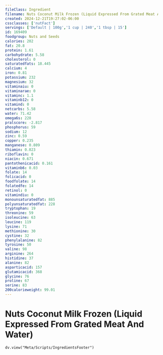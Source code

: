 ```yaml
---
fileClass: Ingredient
filename: Nuts Coconut Milk Frozen (Liquid Expressed From Grated Meat And Water)
created: 2024-12-21T19:27:02-06:00
cssclasses: ['nutFact']
servings: ['Default | 100g','1 cup | 240','1 tbsp | 15']
id: 169409
foodgroup: Nuts and Seeds
calories: 202
fat: 20.8
protein: 1.61
carbohydrate: 5.58
cholesterol: 0
saturatedfats: 18.445
calcium: 4
iron: 0.81
potassium: 232
magnesium: 32
vitaminaiu: 0
vitaminarae: 0
vitaminc: 1.1
vitaminb12: 0
vitamind: 0
netcarbs: 5.58
water: 71.42
omega6s: 228
pralscore: -2.817
phosphorus: 59
sodium: 12
zinc: 0.59
copper: 0.235
manganese: 0.809
thiamin: 0.023
riboflavin: 0
niacin: 0.671
pantothenicacid: 0.161
vitaminb6: 0.03
folate: 14
folicacid: 0
foodfolate: 14
folatedfe: 14
retinol: 0
vitamindiu: 0
monounsaturatedfat: 885
polyunsaturatedfat: 228
tryptophan: 19
threonine: 59
isoleucine: 63
leucine: 119
lysine: 71
methionine: 30
cystine: 32
phenylalanine: 82
tyrosine: 50
valine: 98
arginine: 264
histidine: 37
alanine: 82
asparticacid: 157
glutamicacid: 368
glycine: 76
proline: 67
serine: 83
200calorieweight: 99.01
---
```


# Nuts Coconut Milk Frozen (Liquid Expressed From Grated Meat And Water)

```dataviewjs
dv.view("Meta/Scripts/IngredientsFooter")
```